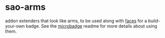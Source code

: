 # sao-arms
addon extenders that look like arms, to be used along with [faces](https://github.com/securelyfitz/sao-faces) for a build-your-own badge. 
See the [microbadge](https://github.com/securelyfitz/microbadge) readme for more details about using them.
